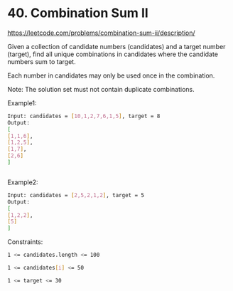 
# 40. Combination Sum II






https://leetcode.com/problems/combination-sum-ii/description/

Given a collection of candidate numbers (candidates) and a target number (target), find all unique combinations in candidates where the candidate numbers sum to target.

Each number in candidates may only be used once in the combination.

Note: The solution set must not contain duplicate combinations.

 




 
Example1:
```bash
Input: candidates = [10,1,2,7,6,1,5], target = 8
Output: 
[
[1,1,6],
[1,2,5],
[1,7],
[2,6]
]



```

Example2:
```bash
Input: candidates = [2,5,2,1,2], target = 5
Output: 
[
[1,2,2],
[5]
]


```



Constraints:

```bash
1 <= candidates.length <= 100

1 <= candidates[i] <= 50

1 <= target <= 30
```




 